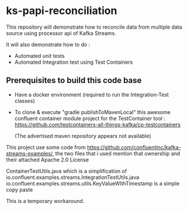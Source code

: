 # ks-papi-reconciliation

This repository will demonstrate how to reconcile data from multiple data source using processor api of Kafka Streams.

It will also demonstrate how to do :

- Automated unit tests
- Automated Integration test using Test Containers




## Prerequisites to build this code base

- Have a docker environment (required to run the Integration-Test classes)
- To clone & execute "gradle publishToMavenLocal" this awesome confluent container module project for the TestContainer tool :
  https://github.com/testcontainers-all-things-kafka/cp-testcontainers

  (The advertised maven repository appears not available)


This project use some code from https://github.com/confluentinc/kafka-streams-examples/, the two files that i used mention that ownership and their attached Apache 2.0 License

ContainerTestUtils.java which is a simplification of io.confluent.examples.streams.IntegrationTestUtils.java
io.confluent.examples.streams.utils.KeyValueWIthTimestamp is a simple copy paste

This is a temporary workaround.